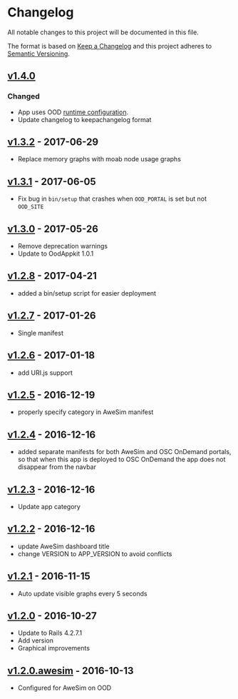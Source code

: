 # Changelog
All notable changes to this project will be documented in this file.

The format is based on [Keep a Changelog](http://keepachangelog.com/en/1.0.0/)
and this project adheres to [Semantic Versioning](http://semver.org/spec/v2.0.0.html).

## [v1.4.0]

### Changed

* App uses OOD [runtime configuration](https://github.com/OSC/ood-dashboard/wiki/Configuration-and-Branding).
* Update changelog to keepachangelog format

## [v1.3.2] - 2017-06-29

* Replace memory graphs with moab node usage graphs

## [v1.3.1] - 2017-06-05

* Fix bug in `bin/setup` that crashes when `OOD_PORTAL` is set but not
  `OOD_SITE`

## [v1.3.0] - 2017-05-26

* Remove deprecation warnings
* Update to OodAppkit 1.0.1

## [v1.2.8] - 2017-04-21

* added a bin/setup script for easier deployment

## [v1.2.7] - 2017-01-26

* Single manifest

## [v1.2.6] - 2017-01-18

* add URI.js support

## [v1.2.5] - 2016-12-19

* properly specify category in AweSim manifest

## [v1.2.4] - 2016-12-16

* added separate manifests for both AweSim and OSC OnDemand portals, so that when this app is deployed to OSC OnDemand the app does not disappear from the navbar

## [v1.2.3] - 2016-12-16

* Update app category

## [v1.2.2] - 2016-12-16

* update AweSim dashboard title
* change VERSION to APP_VERSION to avoid conflicts

## [v1.2.1] - 2016-11-15

* Auto update visible graphs every 5 seconds

## [v1.2.0] - 2016-10-27

* Update to Rails 4.2.7.1
* Add version
* Graphical improvements

## [v1.2.0.awesim] - 2016-10-13

* Configured for AweSim on OOD

[Unreleased]: https://github.com/AweSim-OSC/osc-systemstatus/compare/v1.4.0...HEAD
[v1.4.0]: https://github.com/AweSim-OSC/osc-systemstatus/compare/v1.3.2...v1.4.0
[v1.3.2]: https://github.com/AweSim-OSC/osc-systemstatus/compare/v1.3.1...v1.3.2
[v1.3.1]: https://github.com/AweSim-OSC/osc-systemstatus/compare/v1.3.0...v1.3.1
[v1.3.0]: https://github.com/AweSim-OSC/osc-systemstatus/compare/v1.2.8...v1.3.0
[v1.2.8]: https://github.com/AweSim-OSC/osc-systemstatus/compare/v1.2.7...v1.2.8
[v1.2.7]: https://github.com/AweSim-OSC/osc-systemstatus/compare/v1.2.6...v1.2.7
[v1.2.6]: https://github.com/AweSim-OSC/osc-systemstatus/compare/v1.2.5...v1.2.6
[v1.2.5]: https://github.com/AweSim-OSC/osc-systemstatus/compare/v1.2.4...v1.2.5
[v1.2.4]: https://github.com/AweSim-OSC/osc-systemstatus/compare/v1.2.3...v1.2.4
[v1.2.3]: https://github.com/AweSim-OSC/osc-systemstatus/compare/v1.2.2...v1.2.3
[v1.2.2]: https://github.com/AweSim-OSC/osc-systemstatus/compare/v1.2.1...v1.2.2
[v1.2.1]: https://github.com/AweSim-OSC/osc-systemstatus/compare/v1.2.0...v1.2.1
[v1.2.0]: https://github.com/AweSim-OSC/osc-systemstatus/compare/v1.2.0.awesim...v1.2.0
[v1.2.0.awesim]: https://github.com/AweSim-OSC/osc-systemstatus/compare/v1.0.0...v1.2.0.awesim
